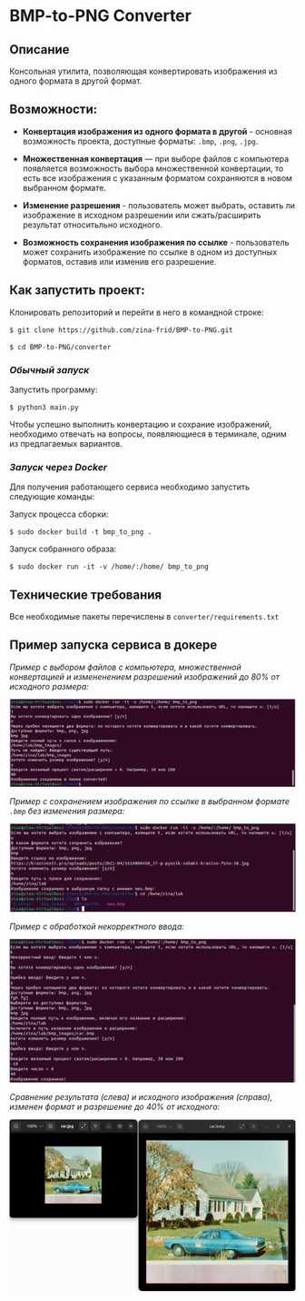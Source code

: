 # BMP-to-PNG Converter
## Описание
Консольная утилита, позволяющая конвертировать изображения из одного формата в другой формат.


## Возможности:
- **Конвертация изображения из одного формата в другой** - основная возможность проекта, доступные форматы: `.bmp`, `.png`, `.jpg`.

- **Множественная конвертация** — при выборе файлов с компьютера появляется возможность выбора множественной конвертации, то есть все изображения с указанным форматом сохраняются в новом выбранном формате.

- **Изменение разрешения** - пользователь может выбрать, оставить ли изображение в исходном разрешении или сжать/расширить результат относитьльно исходного.

- **Возможность сохранения изображения по ссылке** - пользователь может сохранить изображение по ссылке в одном из доступных форматов, оставив или изменив его разрешение.

## Как запустить проект:

Клонировать репозиторий и перейти в него в командной строке:
``` console
$ git clone https://github.com/zina-frid/BMP-to-PNG.git
```
``` console
$ cd BMP-to-PNG/converter
```
### ***Обычный запуск***

Запустить программу:
``` console
$ python3 main.py
```
Чтобы успешно выполнить конвертацию и сохрание изображений, необходимо отвечать на вопросы, появляющиеся в терминале, одним из предлагаемых вариантов.

### ***Запуск через Docker***
Для получения работающего сервиса необходимо запустить следующие команды:

Запуск процесса сборки:
``` console
$ sudo docker build -t bmp_to_png .
```
Запуск собранного образа:
``` console
$ sudo docker run -it -v /home/:/home/ bmp_to_png
```

## Технические требования
Все необходимые пакеты перечислены в ```converter/requirements.txt```

## Пример запуска сервиса в докере

*Пример с выбором файлов с компьютера, множественной конвертацией и измененением разрешений изображений до 80% от исходного размера:*

![path_example](src_for_readme/path_example.png)

*Пример с сохранением изображения по ссылке в выбранном формате `.bmp` без изменения размера:*

![url_example_update](src_for_readme/url_example_update.png)


*Пример с обработкой некорректного ввода:*

![error_example](src_for_readme/error_example.png)


*Сравнение результата (слева) и исходного изображения (справа), изменен формат и разрешение до 40% от исходного:*

![result_example](src_for_readme/result_example.png)
